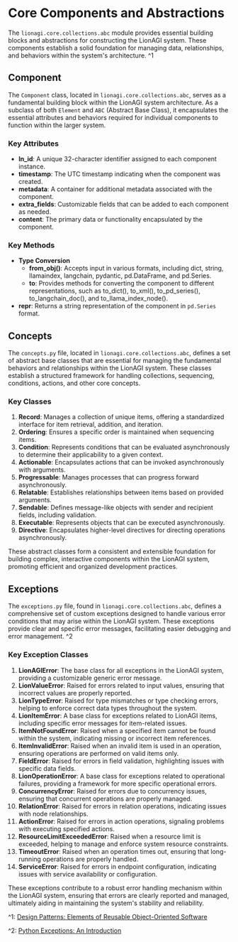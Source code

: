 # Core Components and Abstractions

The `lionagi.core.collections.abc` module provides essential building blocks and abstractions for constructing the LionAGI system. These components establish a solid foundation for managing data, relationships, and behaviors within the system's architecture. ^1

## Component

The `Component` class, located in `lionagi.core.collections.abc`, serves as a fundamental building block within the LionAGI system architecture. As a subclass of both `Element` and `ABC` (Abstract Base Class), it encapsulates the essential attributes and behaviors required for individual components to function within the larger system.

### Key Attributes
- **ln_id**: A unique 32-character identifier assigned to each component instance.
- **timestamp**: The UTC timestamp indicating when the component was created.
- **metadata**: A container for additional metadata associated with the component.
- **extra_fields**: Customizable fields that can be added to each component as needed.
- **content**: The primary data or functionality encapsulated by the component.

### Key Methods
- **Type Conversion**
  - **from_obj()**: Accepts input in various formats, including dict, string, llamaindex, langchain, pydantic, pd.DataFrame, and pd.Series.
  - **to**: Provides methods for converting the component to different representations, such as to_dict(), to_xml(), to_pd_series(), to_langchain_doc(), and to_llama_index_node().
- **repr**: Returns a string representation of the component in `pd.Series` format.

## Concepts

The `concepts.py` file, located in `lionagi.core.collections.abc`, defines a set of abstract base classes that are essential for managing the fundamental behaviors and relationships within the LionAGI system. These classes establish a structured framework for handling collections, sequencing, conditions, actions, and other core concepts.

### Key Classes
1. **Record**: Manages a collection of unique items, offering a standardized interface for item retrieval, addition, and iteration.
2. **Ordering**: Ensures a specific order is maintained when sequencing items.
3. **Condition**: Represents conditions that can be evaluated asynchronously to determine their applicability to a given context.
4. **Actionable**: Encapsulates actions that can be invoked asynchronously with arguments.
5. **Progressable**: Manages processes that can progress forward asynchronously.
6. **Relatable**: Establishes relationships between items based on provided arguments.
7. **Sendable**: Defines message-like objects with sender and recipient fields, including validation.
8. **Executable**: Represents objects that can be executed asynchronously.
9. **Directive**: Encapsulates higher-level directives for directing operations asynchronously.

These abstract classes form a consistent and extensible foundation for building complex, interactive components within the LionAGI system, promoting efficient and organized development practices.

## Exceptions

The `exceptions.py` file, found in `lionagi.core.collections.abc`, defines a comprehensive set of custom exceptions designed to handle various error conditions that may arise within the LionAGI system. These exceptions provide clear and specific error messages, facilitating easier debugging and error management. ^2

### Key Exception Classes
1. **LionAGIError**: The base class for all exceptions in the LionAGI system, providing a customizable generic error message.
2. **LionValueError**: Raised for errors related to input values, ensuring that incorrect values are properly reported.
3. **LionTypeError**: Raised for type mismatches or type checking errors, helping to enforce correct data types throughout the system.
4. **LionItemError**: A base class for exceptions related to LionAGI items, including specific error messages for item-related issues.
5. **ItemNotFoundError**: Raised when a specified item cannot be found within the system, indicating missing or incorrect item references.
6. **ItemInvalidError**: Raised when an invalid item is used in an operation, ensuring operations are performed on valid items only.
7. **FieldError**: Raised for errors in field validation, highlighting issues with specific data fields.
8. **LionOperationError**: A base class for exceptions related to operational failures, providing a framework for more specific operational errors.
9. **ConcurrencyError**: Raised for errors due to concurrency issues, ensuring that concurrent operations are properly managed.
10. **RelationError**: Raised for errors in relation operations, indicating issues with node relationships.
11. **ActionError**: Raised for errors in action operations, signaling problems with executing specified actions.
12. **ResourceLimitExceededError**: Raised when a resource limit is exceeded, helping to manage and enforce system resource constraints.
13. **TimeoutError**: Raised when an operation times out, ensuring that long-running operations are properly handled.
14. **ServiceError**: Raised for errors in endpoint configuration, indicating issues with service availability or configuration.

These exceptions contribute to a robust error handling mechanism within the LionAGI system, ensuring that errors are clearly reported and managed, ultimately aiding in maintaining the system's stability and reliability.

^1: [Design Patterns: Elements of Reusable Object-Oriented Software](https://en.wikipedia.org/wiki/Design_Patterns)

^2: [Python Exceptions: An Introduction](https://realpython.com/python-exceptions/)